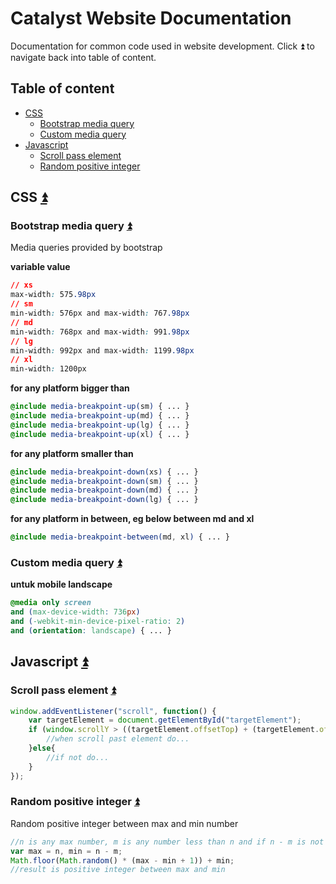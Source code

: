 # Catalyst Website Documentation
Documentation for common code used in website development.
Click :arrow_double_up: to navigate back into table of content.

## Table of content
* [CSS](#css-arrow_double_up)
    * [Bootstrap media query](#bootstrap-media-query-arrow_double_up)
    * [Custom media query](#custom-media-query-arrow_double_up)
* [Javascript](#javascript-arrow_double_up)
    * [Scroll pass element](#scroll-pass-element-arrow_double_up)
    * [Random positive integer](#random-positive-integer-arrow_double_up)

## CSS [:arrow_double_up:](#table-of-content) 
### Bootstrap media query [:arrow_double_up:](#table-of-content)
Media queries provided by bootstrap

**variable value**
```css
// xs
max-width: 575.98px
// sm
min-width: 576px and max-width: 767.98px
// md
min-width: 768px and max-width: 991.98px
// lg
min-width: 992px and max-width: 1199.98px
// xl
min-width: 1200px
```
**for any platform bigger than**
```scss
@include media-breakpoint-up(sm) { ... }
@include media-breakpoint-up(md) { ... }
@include media-breakpoint-up(lg) { ... }
@include media-breakpoint-up(xl) { ... }
```
**for any platform smaller than**
```scss
@include media-breakpoint-down(xs) { ... }
@include media-breakpoint-down(sm) { ... }
@include media-breakpoint-down(md) { ... }
@include media-breakpoint-down(lg) { ... }
```
**for any platform in between, eg below between md and xl**
```scss
@include media-breakpoint-between(md, xl) { ... }
```

### Custom media query [:arrow_double_up:](#table-of-content)

**untuk mobile landscape**
```css
@media only screen 
and (max-device-width: 736px) 
and (-webkit-min-device-pixel-ratio: 2)
and (orientation: landscape) { ... }
```

## Javascript [:arrow_double_up:](#table-of-content)

### Scroll pass element [:arrow_double_up:](#table-of-content)

```javascript
window.addEventListener("scroll", function() {
    var targetElement = document.getElementById("targetElement");
    if (window.scrollY > ((targetElement.offsetTop) + (targetElement.offsetHeight))) {
        //when scroll past element do...
    }else{
        //if not do...
    }
}); 
```

### Random positive integer [:arrow_double_up:](#table-of-content)

Random positive integer between max and min number

```javascript
//n is any max number, m is any number less than n and if n - m is not negative
var max = n, min = n - m;
Math.floor(Math.random() * (max - min + 1)) + min;
//result is positive integer between max and min
```
